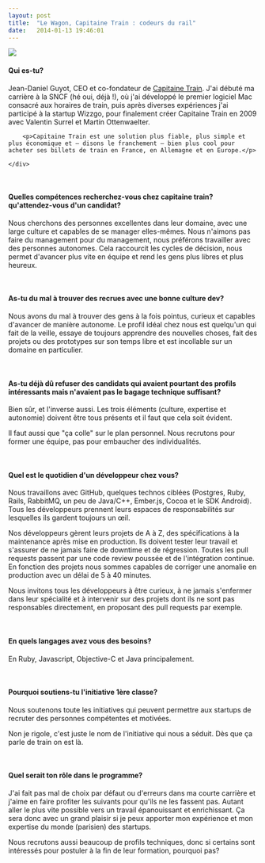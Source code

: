 ```yaml
---
layout: post
title:  "Le Wagon, Capitaine Train : codeurs du rail"
date:   2014-01-13 19:46:01
---
```



<div class="row-fluid">
	<div class="span4" style="padding-right:20px;">
		<img src="https://dl.dropboxusercontent.com/u/29947758/capitaine_train_2.jpg"> 
	</div>
	<div class="span8">
		<h4>Qui es-tu?</h4>
		<p>Jean-Daniel Guyot, CEO et co-fondateur de <a href="https://www.capitainetrain.com/" target="_blank">Capitaine Train</a>. J'ai débuté ma carrière à la SNCF (hé oui, déjà !), où j'ai développé le premier logiciel Mac consacré aux horaires de train, puis après diverses expériences j'ai participé à la startup Wizzgo, pour finalement créer Capitaine Train en 2009 avec Valentin Surrel et Martin Ottenwaelter. </p>

		<p>Capitaine Train est une solution plus fiable, plus simple et plus économique et — disons le franchement — bien plus cool pour acheter ses billets de train en France, en Allemagne et en Europe.</p>
		
	</div>
</div>

<br/>

#### Quelles compétences recherchez-vous chez capitaine train? qu'attendez-vous d'un candidat?

Nous cherchons des personnes excellentes dans leur domaine, avec une large culture et capables de se manager elles-mêmes. Nous n'aimons pas faire du management pour du management, nous préférons travailler avec des personnes autonomes. Cela raccourcit les cycles de décision, nous permet d'avancer plus vite en équipe et rend les gens plus libres et plus heureux.

<br/>

#### As-tu du mal à trouver des recrues avec une bonne culture dev? 

Nous avons du mal à trouver des gens à la fois pointus, curieux et capables d'avancer de manière autonome. Le profil idéal chez nous est quelqu'un qui fait de la veille, essaye de toujours apprendre des nouvelles choses, fait des projets ou des prototypes sur son temps libre et est incollable sur un domaine en particulier.

<br/>

#### As-tu déjà dû refuser des candidats qui avaient pourtant des profils intéressants mais n'avaient pas le bagage technique suffisant?

Bien sûr, et l'inverse aussi. Les trois éléments (culture, expertise et autonomie) doivent être tous présents et il faut que cela soit évident.

Il faut aussi que "ça colle" sur le plan personnel. Nous recrutons pour former une équipe, pas pour embaucher des individualités.

<br/>

#### Quel est le quotidien d'un développeur chez vous? 

Nous travaillons avec GitHub, quelques technos ciblées (Postgres, Ruby, Rails, RabbitMQ, un peu de Java/C++, Ember.js, Cocoa et le SDK Android). Tous les développeurs prennent leurs espaces de responsabilités sur lesquelles ils gardent toujours un œil.

Nos développeurs gèrent leurs projets de A à Z, des spécifications à la maintenance après mise en production. Ils doivent tester leur travail et s'assurer de ne jamais faire de downtime et de régression. Toutes les pull requests passent par une code review poussée et de l'intégration continue. En fonction des projets nous sommes capables de corriger une anomalie en production avec un délai de 5 à 40 minutes.

Nous invitons tous les développeurs à être curieux, à ne jamais s'enfermer dans leur spécialité et à intervenir sur des projets dont ils ne sont pas responsables directement, en proposant des pull requests par exemple.

<br/>

#### En quels langages avez vous des besoins?

En Ruby, Javascript, Objective-C et Java principalement.

<br/>

#### Pourquoi soutiens-tu l'initiative 1ère classe? 

Nous soutenons toute les initiatives qui peuvent permettre aux startups de recruter des personnes compétentes et motivées.

Non je rigole, c'est juste le nom de l'initiative qui nous a séduit. Dès que ça parle de train on est là.

<br/>

#### Quel serait ton rôle dans le programme?

J'ai fait pas mal de choix par défaut ou d'erreurs dans ma courte carrière et j'aime en faire profiter les suivants pour qu'ils ne les fassent pas. Autant aller le plus vite possible vers un travail épanouissant et enrichissant. Ça sera donc avec un grand plaisir si je peux apporter mon expérience et mon expertise du monde (parisien) des startups.

Nous recrutons aussi beaucoup de profils techniques, donc si certains sont intéressés pour postuler à la fin de leur formation, pourquoi pas?
